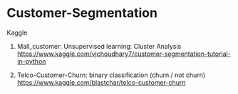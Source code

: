 # Customer-Segmentation
Kaggle

1) Mall_customer: Unsupervised learning: Cluster Analysis<br>
https://www.kaggle.com/vjchoudhary7/customer-segmentation-tutorial-in-python

2) Telco-Customer-Churn: binary classification (churn / not churn)<br>
https://www.kaggle.com/blastchar/telco-customer-churn
